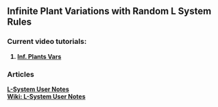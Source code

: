 
## Infinite Plant Variations with Random L System Rules 

### Current video tutorials: <b>
1. [Inf. Plants Vars](https://www.youtube.com/watch?v=TOPxa1xIG5Qhttps://www.youtube.com/watch?v=1hcCpLQwI-c) <br>


### Articles
[L-System User Notes](http://paulbourke.net/fractals/lsys/) <br>
[Wiki: L-System User Notes](https://en.wikipedia.org/wiki/L-system) <br>





